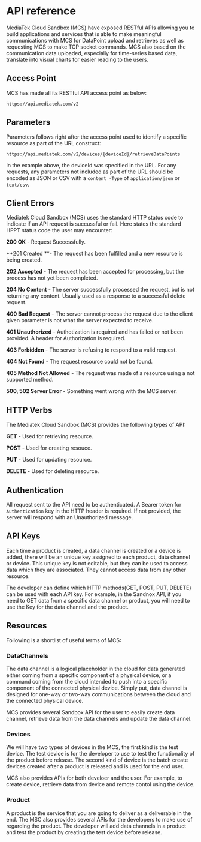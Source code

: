 # API reference

MediaTek Cloud Sandbox (MCS) have exposed RESTful APIs allowing you to build applications and services that is able to make meaningful communications with MCS for DataPoint upload and retrieves as well as requesting MCS to make TCP socket commands. MCS also based on the communication data uploaded, especially for time-series based data, translate into visual charts for easier reading to the users.

## Access Point

MCS has made all its RESTful API access point as below:

```
https://api.mediatek.com/v2
```

## Parameters

Parameters follows right after the access point used to identify a specific resource as part of the URL construct:

```
https://api.mediatek.com/v2/devices/{deviceId}/retrieveDataPoints

```
In the example above, the deviceId was specified in the URL. For any requests, any parameters not included as part of the URL should be encoded as JSON or CSV with a `content -Type` of `application/json` or `text/csv`.

## Client Errors

Mediatek Cloud Sandbox (MCS) uses the standard HTTP status code to indicate if an API request is succussful or fail. Here states the standard HPPT status code the user may encounter:

**200 OK** - Request Successfully.

**201 Created **- The request has been fulfilled and a new resource is being created.

**202 Accepted** - The request has been accepted for processing, but the process has not yet been completed.

**204 No Content** - The server successfully processed the request, but is not returning any content. Usually used as a response to a successful delete request.

**400 Bad Request** - The server cannot process the request due to the client given parameter is not what the server expected to receive.

**401 Unauthorized** - Authotization is required and has failed or not been provided. A header for Authorization is required.

**403 Forbidden** - The server is refusing to respond to a valid request.

**404 Not Found** - The request resource could not be found.

**405 Method Not Allowed** - The request was made of a resource using a not supported method.

**500, 502 Server Error** - Something went wrong with the MCS server.


## HTTP Verbs

The Mediatek Cloud Sandbox (MCS) provides the following types of API:


**GET** - Used for retrieving resource.

**POST** - Used for creating resouce.

**PUT** - Used for updating resource.

**DELETE** - Used for deleting resource.



## Authentication

All request sent to the API need to be authenticated. A Bearer token for `Authentication` key in the HTTP header is required. If not provided, the server will respond with an  Unauthorized message.

## API Keys

Each time a product is created, a data channel is created or a device is added, there will be an unique key assigned to each product, data channel or device. This unique key is not editable, but they can be used to access data which they are associated. They cannot access data from any other resource.

The developer can define which HTTP methods(GET, POST, PUT, DELETE) can be used with each API key. For example, in the Sandnox API, if you need to GET data from a specific data channel or product, you will need to use the Key for the data channel and the product.


## Resources

Following is a shortlist of useful terms of MCS:


### DataChannels

The data channel is a logical placeholder in the cloud for data generated either coming from a specific component of a physical device, or a command coming from the cloud intended to push into a specific component of the connected physical device. Simply put, data channel is designed for one-way or two-way communications between the cloud and the connected physical device.

MCS provides several Sandbox API for the user to easily create data channel,  retrieve data from the data channels and update the data channel.

### Devices

We will have two types of devices in the MCS, the first kind is the test device. The test device is for the developer to use to test the functionality of the product before release.
The second kind of device is the batch create devices created after a product is released and is used for the end user.

MCS also provides APIs for both develoer and the user. For example, to create device, retrieve data from device and remote contol using the device.

### Product

A product is the service that you are going to deliver as a deliverable in the end. The MSC also provides several APIs for the developers to make use of regarding the product. The developer will add data channels in a product and test the product by creating the test device before release.


